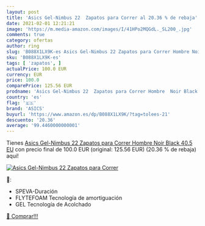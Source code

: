 ```yaml
---
layout: post
title: 'Asics Gel-Nimbus 22  Zapatos para Correr al 20.36 % de rebaja'
date: 2021-02-01 12:21:21
image: 'https://m.media-amazon.com/images/I/41HPo2MQGdL._SL200_.jpg'
comments: true
category: ofertas
author: ring
slug: 'B088X1LX9K-es Asics Gel-Nimbus 22 Zapatos para Correr Hombre Noir Black...'
sku: 'B088X1LX9K-es'
tags: [ 'zapatos', ]
actualPrice: 100.0 EUR
currency: EUR
price: 100.0
comparePrice: 125.56 EUR
prodname: 'Asics Gel-Nimbus 22  Zapatos para Correr Hombre  Noir Black  40.5 EU'
country: 'es'
flag: '🇪🇸'
brand: 'ASICS'
buyurl: 'https://www.amazon.es/dp/B088X1LX9K/?tag=tolees-21'
descuento: '20.36'
average: '99.4460000000001'
---
```


Tienes [Asics Gel-Nimbus 22  Zapatos para Correr Hombre  Noir Black  40.5 EU](https://www.amazon.es/dp/B088X1LX9K/?tag=tolees-21) con precio final de  100.0 EUR (original: 125.56 EUR) (20.36 %  de rebaja) aqui!

[![Asics Gel-Nimbus 22  Zapatos para Correr](https://m.media-amazon.com/images/I/41HPo2MQGdL._SL200_.jpg)](https://www.amazon.es/dp/B088X1LX9K/?tag=tolees-21)

🔎:

- SPEVA-Duración
- FLYTEFOAM Tecnología de amortiguación
- GEL Tecnología de Acolchado

[🛒 Comprar!!!](https://www.amazon.es/dp/B088X1LX9K/?tag=tolees-21)
